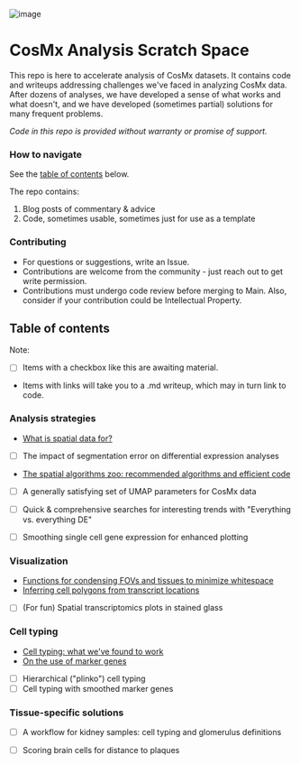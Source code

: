 
![image](https://github.com/Nanostring-Biostats/CosMx-Analysis-Scratch-Space/assets/4357938/24ab79ab-e9c5-486e-9595-68f48797d757)

# CosMx Analysis Scratch Space

This repo is here to accelerate analysis of CosMx datasets. It contains code and
 writeups addressing challenges we've faced in analyzing CosMx data. 
After dozens of analyses, we have developed a sense of what works and what doesn't, 
 and we have developed (sometimes partial) solutions for many frequent problems.

*Code in this repo is provided without warranty or promise of support.*

### How to navigate

See the [table of contents](#table-of-contents) below.

The repo contains:
1. Blog posts of commentary & advice 
2. Code, sometimes usable, sometimes just for use as a template

### Contributing

- For questions or suggestions, write an Issue.
- Contributions are welcome from the community - just reach out to get write permission.
- Contributions must undergo code review before merging to Main. Also, consider if your contribution could be Intellectual Property. 


## Table of contents

Note:
- [ ] Items with a checkbox like this are awaiting material. 
- Items with links will take you to a .md writeup, which may in turn link to code.
 
### Analysis strategies
- [What is spatial data for?](blog/what%20is%20high%20plex%20spatial%20data%20for.md)
- [ ] The impact of segmentation error on differential expression analyses
- [The spatial algorithms zoo: recommended algorithms and efficient code](blog/spatial%20algorithms%20zoo.md)
- [ ] A generally satisfying set of UMAP parameters for CosMx data
- [ ] Quick & comprehensive searches for interesting trends with "Everything vs. everything DE"
- [ ] Smoothing single cell gene expression for enhanced plotting


### Visualization
- [Functions for condensing FOVs and tissues to minimize whitespace](blog/condensing%20FOVs%20and%20tissues%20in%20XY%20space.md)
- [Inferring cell polygons from transcript locations](blog/deriving%20cell%20polygons%20from%20transcript%20locations.md)
- [ ] (For fun) Spatial transcriptomics plots in stained glass 

### Cell typing
- [Cell typing: what we've found to work](blog/cell%20typing%20basics.md)
- [On the use of marker genes](blog/on%20cell%20typing%20with%20marker%20genes.md)
- [ ] Hierarchical ("plinko") cell typing
- [ ] Cell typing with smoothed marker genes

### Tissue-specific solutions
- [ ] A workflow for kidney samples: cell typing and glomerulus definitions
- [ ] Scoring brain cells for distance to plaques



 
